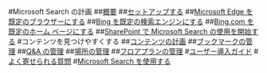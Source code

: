 #Microsoft Search の計画
##[概要](overview-microsoft-search.md)
##[セットアップする](setup-microsoft-search.md)
##[Microsoft Edge を既定のブラウザーにする](set-default-browser.md)
##[Bing を既定の検索エンジンにする](set-default-search-engine.md)
##[Bing.com を既定のホーム ページにする](set-default-homepage.md)
##[SharePoint で Microsoft Search の使用を開始する](get-started-search-in-sharepoint-online.md)
#コンテンツを見つけやすくする
##[コンテンツの計画](plan-your-content.md)
##[ブックマークの管理](manage-bookmarks.md)
##[Q&A の管理](manage-qas.md)
##[場所の管理](manage-locations.md)
##[フロアプランの管理](manage-floorplans.md)
#[ユーザー導入ガイド](user-adoption-guide.md)
#[よく寄せられる質問](faqs.md)
#[Microsoft Search を使用する](use/about-microsoft-search.md)